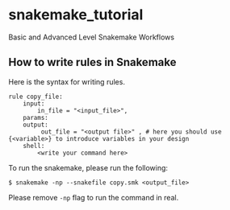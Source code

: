 # snakemake_tutorial
Basic and Advanced Level Snakemake Workflows

## How to write rules in Snakemake

Here is the syntax for writing rules. 
```
rule copy_file:
    input:
        in_file = "<input_file>", 
    params:
    output:
         out_file = "<output file>" , # here you should use {<variable>} to introduce variables in your design
    shell:
        <write your command here>
```

To run the snakemake, please run the following:

```
$ snakemake -np --snakefile copy.smk <output_file>
```

Please remove `-np` flag to run the command in real.
